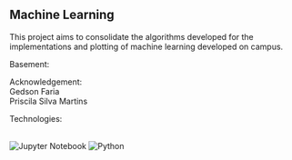 ## Machine Learning

This project aims to consolidate the algorithms developed for the implementations and plotting of machine learning developed on campus.

Basement:

Acknowledgement: <br>
Gedson Faria <br>
Priscila Silva Martins <br>

Technologies: <br><br>

![Jupyter Notebook](https://img.shields.io/badge/jupyter-%23FA0F00.svg?style=for-the-badge&logo=jupyter&logoColor=white)
![Python](https://img.shields.io/badge/python-3670A0?style=for-the-badge&logo=python&logoColor=ffdd54)

